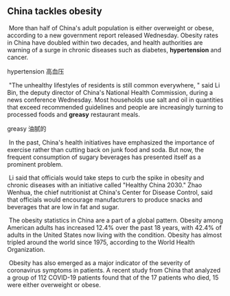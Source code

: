 ## China tackles obesity

​		More than half of China's adult population is either overweight or obese, according to a new government report released Wednesday. Obesity rates in China have doubled within two decades, and health authorities are warning of a surge in chronic diseases such as diabetes, **hypertension** and cancer.

hypertension  高血压

​		"The unhealthy lifestyles of residents is still common everywhere, " said Li Bin, the deputy director of China's National Health Commission, during a news conference Wednesday. Most households use salt and oil in quantities that exceed recommended guidelines and people are increasingly turning to processed foods and **greasy** restaurant meals.

greasy  油腻的

​		In the past, China's health initiatives have emphasized the importance of exercise rather than cutting back on junk food and soda. But now, the frequent consumption of sugary beverages has presented itself as a prominent problem.

​		Li said that officials would take steps to curb the spike in obesity and chronic diseases with an initiative called "Healthy China 2030." Zhao Wenhua, the chief nutritionist at China's Center for Disease Control, said that officials would encourage manufacturers to produce snacks and beverages that are low in fat and sugar.

​		The obesity statistics in China are a part of a global pattern. Obesity among American adults has increased 12.4% over the past 18 years, with 42.4% of adults in the United States now living with the condition. Obesity has almost tripled around the world since 1975, according to the World Health Organization.

​		Obesity has also emerged as a major indicator of the severity of coronavirus symptoms in patients. A recent study from China that analyzed a group of 112 COVID-19 patients found that of the 17 patients who died, 15 were either overweight or obese.